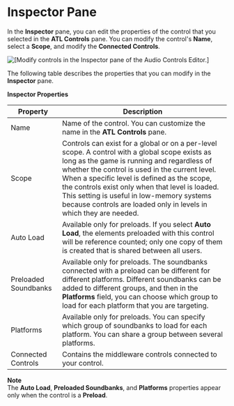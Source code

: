 # Inspector Pane<a name="audio-atl-editor-inspector"></a>

In the **Inspector** pane, you can edit the properties of the control that you selected in the **ATL Controls** pane\. You can modify the control's **Name**, select a **Scope**, and modify the **Connected Controls**\.

![\[Modify controls in the Inspector pane of the Audio Controls Editor.\]](http://docs.aws.amazon.com/lumberyard/latest/userguide/images/audio/audio-atl-editor-inspector.png)

 The following table describes the properties that you can modify in the **Inspector** pane\. 


**Inspector Properties**  

| Property | Description | 
| --- | --- | 
| Name |  Name of the control\. You can customize the name in the **ATL Controls** pane\.   | 
| Scope |  Controls can exist for a global or on a per\-level scope\. A control with a global scope exists as long as the game is running and regardless of whether the control is used in the current level\. When a specific level is defined as the scope, the controls exist only when that level is loaded\. This setting is useful in low\-memory systems because controls are loaded only in levels in which they are needed\.  | 
| Auto Load |  Available only for preloads\. If you select **Auto Load**, the elements preloaded with this control will be reference counted; only one copy of them is created that is shared between all users\.   | 
| Preloaded Soundbanks |  Available only for preloads\. The soundbanks connected with a preload can be different for different platforms\. Different soundbanks can be added to different groups, and then in the **Platforms** field, you can choose which group to load for each platform that you are targeting\.  | 
| Platforms |  Available only for preloads\. You can specify which group of soundbanks to load for each platform\. You can share a group between several platforms\.  | 
| Connected Controls |  Contains the middleware controls connected to your control\.  | 

**Note**  
The **Auto Load**, **Preloaded Soundbanks**, and **Platforms** properties appear only when the control is a **Preload**\.